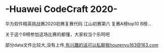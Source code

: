 # -Huawei CodeCraft 2020-
华为软件精英挑战赛2020初赛复赛代码 江山初赛第六  复赛A榜top10 B榜...

关于这个B榜参加这场比赛的都懂，大家权当个乐呵吧

部分data文件比较大,没有上传,有兴趣的话可以私聊我hourenyu163@163.com
